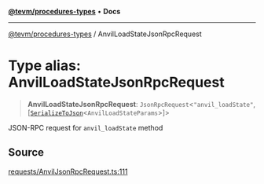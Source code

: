 [**@tevm/procedures-types**](../README.md) • **Docs**

***

[@tevm/procedures-types](../globals.md) / AnvilLoadStateJsonRpcRequest

# Type alias: AnvilLoadStateJsonRpcRequest

> **AnvilLoadStateJsonRpcRequest**: `JsonRpcRequest`\<`"anvil_loadState"`, [[`SerializeToJson`](SerializeToJson.md)\<`AnvilLoadStateParams`\>]\>

JSON-RPC request for `anvil_loadState` method

## Source

[requests/AnvilJsonRpcRequest.ts:111](https://github.com/evmts/tevm-monorepo/blob/main/packages/procedures-types/src/requests/AnvilJsonRpcRequest.ts#L111)
